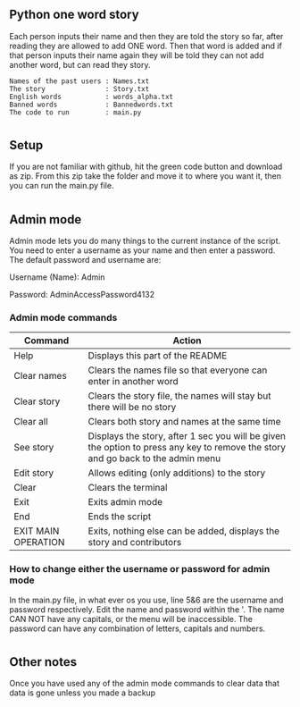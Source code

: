 ## Python one word story

  Each person inputs their name and then they are told the story so far, after reading they are allowed to add ONE word. Then that word is added and if that person inputs their name again they will be told they can not add another word, but can read they story.

    Names of the past users : Names.txt
    The story               : Story.txt
    English words           : words_alpha.txt
    Banned words            : Bannedwords.txt
    The code to run         : main.py

#
## Setup
  If you are not familiar with github, hit the green code button and download as zip. From this zip take the folder and move it to where you want it, then you can run the main.py file.

#    
## Admin mode
  Admin mode lets you do many things to the current instance of the script. You need to enter a username as your name and then enter a password. The default password and username are:
  
Username (Name): Admin

Password: AdminAccessPassword4132

### Admin mode commands
| Command             | Action                                                                                                                          |
|---------------------|---------------------------------------------------------------------------------------------------------------------------------|
| Help                | Displays this part of the README                                                                                                |
| Clear names         | Clears the names file so that everyone can enter in another word                                                                |
| Clear story         | Clears the story file, the names will stay but there will be no story                                                           |
| Clear all           | Clears both story and names at the same time                                                                                    |
| See story           | Displays the story, after 1 sec you will be given the option to press any key to remove the story and go back to the admin menu |
| Edit story          | Allows editing (only additions) to the story                                                                                    |
| Clear               | Clears the terminal                                                                                                             |
| Exit                | Exits admin mode                                                                                                                |
| End                 | Ends the script                                                                                                                 |
| EXIT MAIN OPERATION | Exits, nothing else can be added, displays the story and contributors                                                           |

### How to change either the username or password for admin mode

  In the main.py file, in what ever os you use, line 5&6 are the username and password respectively. Edit the name and password within the '. The name CAN NOT have any capitals, or the menu will be inaccessible. The password can have any combination of letters, capitals and numbers.

#
## Other notes
  Once you have used any of the admin mode commands to clear data that data is gone unless you made a backup